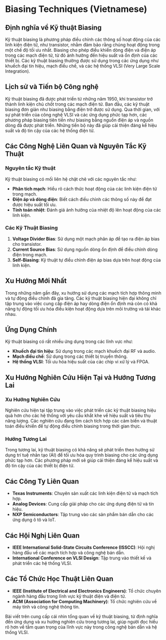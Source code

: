 # Biasing Techniques (Vietnamese)

## Định nghĩa về Kỹ thuật Biasing

Kỹ thuật biasing là phương pháp điều chỉnh các thông số hoạt động của các linh kiện điện tử, như transistor, nhằm đảm bảo rằng chúng hoạt động trong một chế độ tối ưu nhất. Biasing cho phép điều khiển dòng điện và điện áp trong các mạch điện tử, từ đó ảnh hưởng đến hiệu suất và ổn định của các thiết bị. Các kỹ thuật biasing thường được sử dụng trong các ứng dụng như khuếch đại tín hiệu, mạch điều chế, và các hệ thống VLSI (Very Large Scale Integration).

## Lịch sử và Tiến bộ Công nghệ

Kỹ thuật biasing đã được phát triển từ những năm 1950, khi transistor trở thành linh kiện chủ chốt trong các mạch điện tử. Ban đầu, các kỹ thuật biasing đơn giản như biasing bằng điện trở được sử dụng. Qua thời gian, với sự phát triển của công nghệ VLSI và các ứng dụng phức tạp hơn, các phương pháp biasing tiên tiến như biasing bằng nguồn điện áp và nguồn dòng đã được phát triển. Những tiến bộ này đã giúp cải thiện đáng kể hiệu suất và độ tin cậy của các hệ thống điện tử.

## Các Công Nghệ Liên Quan và Nguyên Tắc Kỹ Thuật

### Nguyên tắc Kỹ thuật

Kỹ thuật biasing có mối liên hệ chặt chẽ với các nguyên tắc như:

- **Phân tích mạch**: Hiểu rõ cách thức hoạt động của các linh kiện điện tử trong mạch.
- **Điện áp và dòng điện**: Biết cách điều chỉnh các thông số này để đạt được hiệu suất tối ưu.
- **Tính toán nhiệt**: Đánh giá ảnh hưởng của nhiệt độ lên hoạt động của các linh kiện.

### Các Kỹ Thuật Biasing

1. **Voltage Divider Bias**: Sử dụng một mạch phân áp để tạo ra điện áp bias cho transistor.
2. **Current Source Bias**: Sử dụng nguồn dòng ổn định để điều chỉnh dòng điện trong mạch.
3. **Self-Biasing**: Kỹ thuật tự điều chỉnh điện áp bias dựa trên hoạt động của linh kiện.

## Xu Hướng Mới Nhất

Trong những năm gần đây, xu hướng sử dụng các mạch tích hợp thông minh và tự động điều chỉnh đã gia tăng. Các kỹ thuật biasing hiện đại không chỉ tập trung vào việc cung cấp điện áp hay dòng điện ổn định mà còn có khả năng tự động tối ưu hóa điều kiện hoạt động dựa trên môi trường và tải khác nhau.

## Ứng Dụng Chính

Kỹ thuật biasing có rất nhiều ứng dụng trong các lĩnh vực như:

- **Khuếch đại tín hiệu**: Sử dụng trong các mạch khuếch đại RF và audio.
- **Mạch điều chế**: Sử dụng trong các thiết bị truyền thông.
- **Hệ thống VLSI**: Tối ưu hóa hiệu suất của các chip vi xử lý và FPGA.

## Xu Hướng Nghiên Cứu Hiện Tại và Hướng Tương Lai

### Xu Hướng Nghiên Cứu

Nghiên cứu hiện tại tập trung vào việc phát triển các kỹ thuật biasing hiệu quả hơn cho các hệ thống với yêu cầu khắt khe về hiệu suất và tiêu thụ năng lượng. Các nghiên cứu đang tìm cách tích hợp các cảm biến và thuật toán điều khiển để tự động điều chỉnh biasing trong thời gian thực.

### Hướng Tương Lai

Trong tương lai, kỹ thuật biasing có khả năng sẽ phát triển theo hướng sử dụng trí tuệ nhân tạo (AI) để tối ưu hóa quy trình biasing cho các ứng dụng phức tạp hơn. Các phương pháp mới sẽ giúp cải thiện đáng kể hiệu suất và độ tin cậy của các thiết bị điện tử.

## Các Công Ty Liên Quan

- **Texas Instruments**: Chuyên sản xuất các linh kiện điện tử và mạch tích hợp.
- **Analog Devices**: Cung cấp giải pháp cho các ứng dụng điện tử và tín hiệu.
- **NXP Semiconductors**: Tập trung vào các sản phẩm bán dẫn cho các ứng dụng ô tô và IoT.

## Các Hội Nghị Liên Quan

- **IEEE International Solid-State Circuits Conference (ISSCC)**: Hội nghị hàng đầu về các mạch tích hợp và công nghệ bán dẫn.
- **International Conference on VLSI Design**: Tập trung vào thiết kế và phát triển các hệ thống VLSI.

## Các Tổ Chức Học Thuật Liên Quan

- **IEEE (Institute of Electrical and Electronics Engineers)**: Tổ chức chuyên ngành hàng đầu trong lĩnh vực kỹ thuật điện và điện tử.
- **ACM (Association for Computing Machinery)**: Tổ chức nghiên cứu về máy tính và công nghệ thông tin.

Bài viết trên cung cấp cái nhìn tổng quan về kỹ thuật biasing, từ định nghĩa đến ứng dụng và xu hướng nghiên cứu trong tương lai, giúp người đọc hiểu rõ hơn về tầm quan trọng của lĩnh vực này trong công nghệ bán dẫn và hệ thống VLSI.